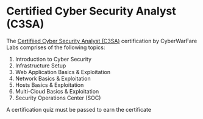 # Certified Cyber Security Analyst (C3SA)

The [Certifiied Cyber Security Analyst (C3SA)](https://cyberwarfare.live/product/cyber-security-analyst-c3sa/) certification by CyberWarFare Labs comprises of the following topics:
1. Introduction to Cyber Security
2. Infrastructure Setup
3. Web Application Basics & Exploitation
4. Network Basics & Exploitation
5. Hosts Basics & Exploitation
6. Multi-Cloud Basics & Exploitation
7. Security Operations Center (SOC)

A certification quiz must be passed to earn the certificate
